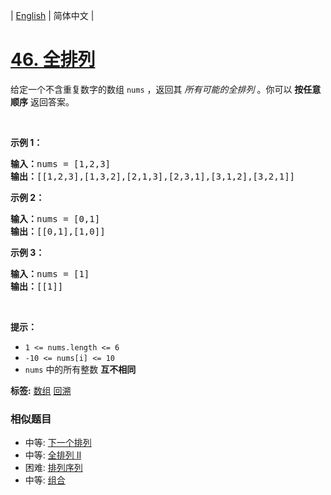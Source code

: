 | [English](README_EN.md) | 简体中文 |

# [46. 全排列](https://leetcode-cn.com/problems/permutations)
<p>给定一个不含重复数字的数组 <code>nums</code> ，返回其 <em>所有可能的全排列</em> 。你可以 <strong>按任意顺序</strong> 返回答案。</p>

<p>&nbsp;</p>

<p><strong>示例 1：</strong></p>

<pre>
<strong>输入：</strong>nums = [1,2,3]
<strong>输出：</strong>[[1,2,3],[1,3,2],[2,1,3],[2,3,1],[3,1,2],[3,2,1]]
</pre>

<p><strong>示例 2：</strong></p>

<pre>
<strong>输入：</strong>nums = [0,1]
<strong>输出：</strong>[[0,1],[1,0]]
</pre>

<p><strong>示例 3：</strong></p>

<pre>
<strong>输入：</strong>nums = [1]
<strong>输出：</strong>[[1]]
</pre>

<p>&nbsp;</p>

<p><strong>提示：</strong></p>

<ul>
	<li><code>1 &lt;= nums.length &lt;= 6</code></li>
	<li><code>-10 &lt;= nums[i] &lt;= 10</code></li>
	<li><code>nums</code> 中的所有整数 <strong>互不相同</strong></li>
</ul>

**标签:**  [数组](https://leetcode-cn.com/tag/array) [回溯](https://leetcode-cn.com/tag/backtracking) 
 ### 相似题目
- 中等:	[下一个排列](https://leetcode-cn.com/problems/next-permutation) 
- 中等:	[全排列 II](https://leetcode-cn.com/problems/permutations-ii) 
- 困难:	[排列序列](https://leetcode-cn.com/problems/permutation-sequence) 
- 中等:	[组合](https://leetcode-cn.com/problems/combinations) 
